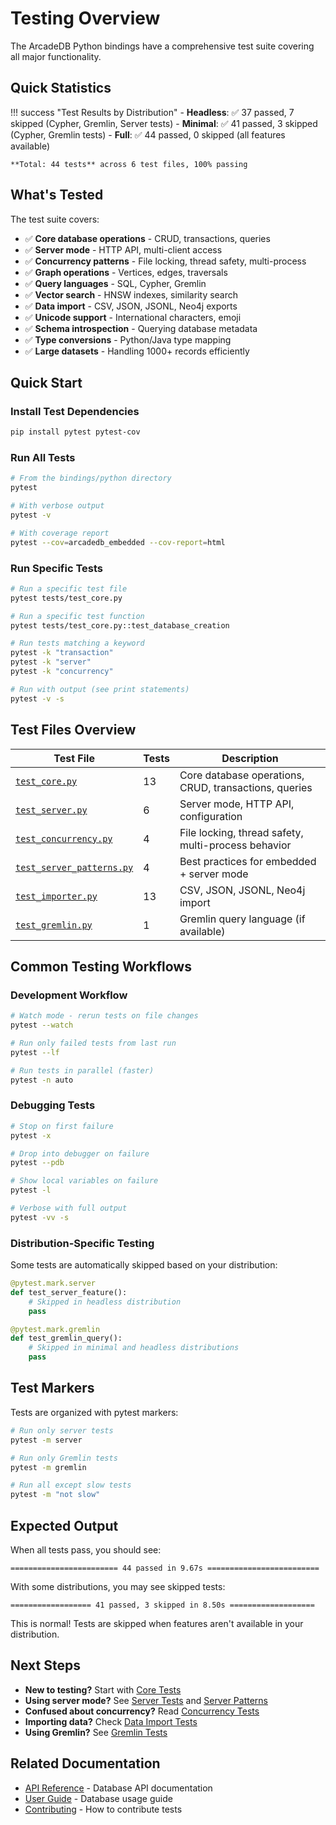 # Testing Overview

The ArcadeDB Python bindings have a comprehensive test suite covering all major functionality.

## Quick Statistics

!!! success "Test Results by Distribution"
    - **Headless**: ✅ 37 passed, 7 skipped (Cypher, Gremlin, Server tests)
    - **Minimal**: ✅ 41 passed, 3 skipped (Cypher, Gremlin tests)
    - **Full**: ✅ 44 passed, 0 skipped (all features available)

    **Total: 44 tests** across 6 test files, 100% passing

## What's Tested

The test suite covers:

- ✅ **Core database operations** - CRUD, transactions, queries
- ✅ **Server mode** - HTTP API, multi-client access
- ✅ **Concurrency patterns** - File locking, thread safety, multi-process
- ✅ **Graph operations** - Vertices, edges, traversals
- ✅ **Query languages** - SQL, Cypher, Gremlin
- ✅ **Vector search** - HNSW indexes, similarity search
- ✅ **Data import** - CSV, JSON, JSONL, Neo4j exports
- ✅ **Unicode support** - International characters, emoji
- ✅ **Schema introspection** - Querying database metadata
- ✅ **Type conversions** - Python/Java type mapping
- ✅ **Large datasets** - Handling 1000+ records efficiently

## Quick Start

### Install Test Dependencies

```bash
pip install pytest pytest-cov
```

### Run All Tests

```bash
# From the bindings/python directory
pytest

# With verbose output
pytest -v

# With coverage report
pytest --cov=arcadedb_embedded --cov-report=html
```

### Run Specific Tests

```bash
# Run a specific test file
pytest tests/test_core.py

# Run a specific test function
pytest tests/test_core.py::test_database_creation

# Run tests matching a keyword
pytest -k "transaction"
pytest -k "server"
pytest -k "concurrency"

# Run with output (see print statements)
pytest -v -s
```

## Test Files Overview

| Test File | Tests | Description |
|-----------|-------|-------------|
| [`test_core.py`](test-core.md) | 13 | Core database operations, CRUD, transactions, queries |
| [`test_server.py`](test-server.md) | 6 | Server mode, HTTP API, configuration |
| [`test_concurrency.py`](test-concurrency.md) | 4 | File locking, thread safety, multi-process behavior |
| [`test_server_patterns.py`](test-server-patterns.md) | 4 | Best practices for embedded + server mode |
| [`test_importer.py`](test-importer.md) | 13 | CSV, JSON, JSONL, Neo4j import |
| [`test_gremlin.py`](test-gremlin.md) | 1 | Gremlin query language (if available) |

## Common Testing Workflows

### Development Workflow

```bash
# Watch mode - rerun tests on file changes
pytest --watch

# Run only failed tests from last run
pytest --lf

# Run tests in parallel (faster)
pytest -n auto
```

### Debugging Tests

```bash
# Stop on first failure
pytest -x

# Drop into debugger on failure
pytest --pdb

# Show local variables on failure
pytest -l

# Verbose with full output
pytest -vv -s
```

### Distribution-Specific Testing

Some tests are automatically skipped based on your distribution:

```python
@pytest.mark.server
def test_server_feature():
    # Skipped in headless distribution
    pass

@pytest.mark.gremlin
def test_gremlin_query():
    # Skipped in minimal and headless distributions
    pass
```

## Test Markers

Tests are organized with pytest markers:

```bash
# Run only server tests
pytest -m server

# Run only Gremlin tests
pytest -m gremlin

# Run all except slow tests
pytest -m "not slow"
```

## Expected Output

When all tests pass, you should see:

```
======================== 44 passed in 9.67s =========================
```

With some distributions, you may see skipped tests:

```
================== 41 passed, 3 skipped in 8.50s ===================
```

This is normal! Tests are skipped when features aren't available in your distribution.

## Next Steps

- **New to testing?** Start with [Core Tests](test-core.md)
- **Using server mode?** See [Server Tests](test-server.md) and [Server Patterns](test-server-patterns.md)
- **Confused about concurrency?** Read [Concurrency Tests](test-concurrency.md)
- **Importing data?** Check [Data Import Tests](test-importer.md)
- **Using Gremlin?** See [Gremlin Tests](test-gremlin.md)

## Related Documentation

- [API Reference](../../api/database.md) - Database API documentation
- [User Guide](../../guide/core/database.md) - Database usage guide
- [Contributing](contributing.md) - How to contribute tests
